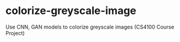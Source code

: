 # colorize-greyscale-image

Use CNN, GAN models to colorize greyscale images (CS4100 Course Project)
